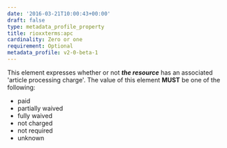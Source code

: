 ```yaml
---
date: '2016-03-21T10:00:43+00:00'
draft: false
type: metadata_profile_property
title: rioxxterms:apc
cardinality: Zero or one
requirement: Optional
metadata_profile: v2-0-beta-1
---
```

This element expresses whether or not ***the resource*** has an associated &#39;article processing charge&#39;. The value of this element **MUST** be one of the following:

* paid
* partially waived
* fully waived
* not charged
* not required
* unknown
